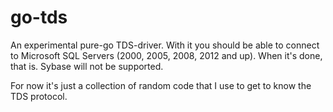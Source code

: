 # go-tds
An experimental pure-go TDS-driver.
With it you should be able to connect to Microsoft SQL Servers (2000, 2005, 2008, 2012 and up). When it's done, that is. Sybase will not be supported.

For now it's just a collection of random code that I use to get to know the TDS protocol.
